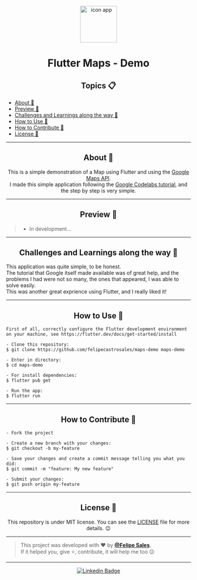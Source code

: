 <p align="center">
      <img src="https://www.flaticon.com/svg/static/icons/svg/235/235861.svg" width="100px" alt="icon app"/>
</p>

<h1 align="center">Flutter Maps - Demo</h1>

<h2 align="center">Topics 📋</h2>

   <p>
   
   - [About 📖](#about-)
   - [Preview 📱](#preview-)
   - [Challenges and Learnings along the way 🤯](#challenges-and-learnings-along-the-way-)
   - [How to Use 🤔](#how-to-use-)
   - [How to Contribute 💪](#how-to-contribute-)
   - [License 📝](#license-)

   </p>

---

<h2 align="center">About 📖</h2>
   
<p align="center">
   This is a simple demonstration of a Map using Flutter and using the <a href="https://cloud.google.com/maps-platform/maps?hl=pt">Google Maps API</a>.<br>
   I made this simple application following the <a href=https://codelabs.developers.google.com/codelabs/google-maps-in-flutter#0>Google Codelabs tutorial</a>, and the step by step is very simple.
</p>

---

<h2 align="center">Preview 📱</h2>

   > * In development...
---

<h2 align="center">Challenges and Learnings along the way 🤯</h2>

   <p>
   This application was quite simple, to be honest.<br>
   The tutorial that Google itself made available was of great help, and the problems I had were not so many, the ones that appeared, I was able to solve easily.<br>
   This was another great exprience using Flutter, and I really liked it!
   </p>

---

<h2 align="center">How to Use 🤔</h2>

   ```
   First of all, correctly configure the Flutter development environment on your machine, see https://flutter.dev/docs/get-started/install
   
   - Clone this repository:
   $ git clone https://github.com/felipecastrosales/maps-demo maps-demo

   - Enter in directory:
   $ cd maps-demo

   - For install dependencies:
   $ flutter pub get

   - Run the app: 
   $ flutter run
   ```

---

<h2 align="center">How to Contribute 💪</h2>

   ```
   - Fork the project 

   - Create a new branch with your changes:
   $ git checkout -b my-feature

   - Save your changes and create a commit message telling you what you did:
   $ git commit -m "feature: My new feature"

   - Submit your changes:
   $ git push origin my-feature
   ```

---

<h2 align="center">License 📝</h2>

<p align="center">
   This repository is under MIT license. You can see the <a href="https://github.com/felipecastrosales/maps-demo/blob/master/LICENSE">LICENSE</a> file for more details. 😉
</p>

   ---

   >This project was developed with ❤️ by **[@Felipe Sales](https://www.linkedin.com/in/felipecastrosales/)**.<br>
   If it helped you, give ⭐, contribute, it will help me too 😉

---

   <div align="center">

   [![Linkedin Badge](https://img.shields.io/badge/-Felipe%20Sales-292929?style=flat-square&logo=Linkedin&logoColor=white&link=https://www.linkedin.com/in/felipecastrosales/)](https://www.linkedin.com/in/felipecastrosales/)

   </div>